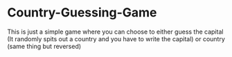 # Country-Guessing-Game
This is just a simple game where you can choose to either guess the capital (It randomly spits out a country and you have to write the capital)
or country (same thing but reversed)

